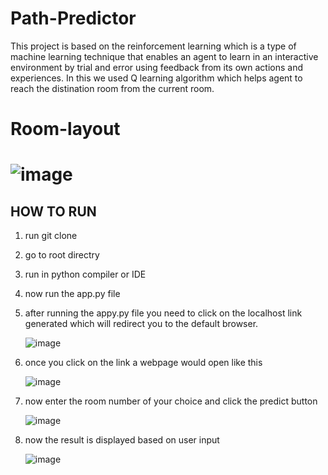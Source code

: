 # Path-Predictor
This project is based on the reinforcement learning which is a type of machine learning technique that enables an agent to learn in an interactive environment by trial and error using feedback from its own actions and experiences.
In this we used Q learning algorithm which helps agent to reach the distination room from the current room.

# Room-layout
# ![image](https://user-images.githubusercontent.com/42388388/118405504-d2ec0e80-b695-11eb-8226-fcf3ce3e62ed.png)

## HOW TO RUN
1. run git clone <url of project>
2. go to root directry 
3. run in python compiler or IDE
4. now run the app.py file 
5. after running the appy.py file you need to click on the localhost link generated which will redirect you to the default browser. 
   
   ![image](https://user-images.githubusercontent.com/42388388/118406006-1fd0e480-b698-11eb-9a31-366a23245197.png)
6. once you click on the link a webpage would open like this 
   
   ![image](https://user-images.githubusercontent.com/42388388/118406868-81df1900-b69b-11eb-8f2f-6e3ee5821021.png)
7. now enter the room number of your choice and click the predict button 
   
   ![image](https://user-images.githubusercontent.com/42388388/118406850-66740e00-b69b-11eb-835a-91e02e85d549.png)
8. now the result is displayed based on user input 

   ![image](https://user-images.githubusercontent.com/42388388/118406971-092c8c80-b69c-11eb-914c-16827250b5eb.png)





 
